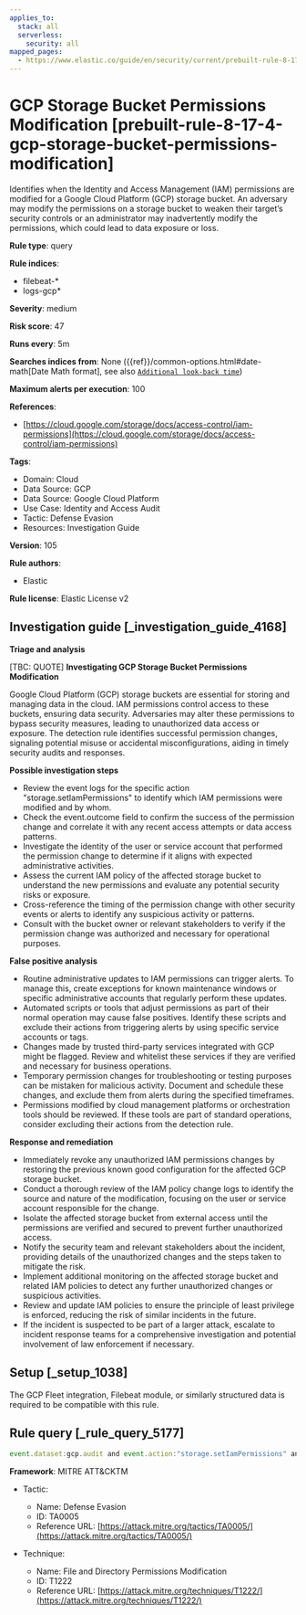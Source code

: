 ```yaml
---
applies_to:
  stack: all
  serverless:
    security: all
mapped_pages:
  - https://www.elastic.co/guide/en/security/current/prebuilt-rule-8-17-4-gcp-storage-bucket-permissions-modification.html
---
```


# GCP Storage Bucket Permissions Modification [prebuilt-rule-8-17-4-gcp-storage-bucket-permissions-modification]

Identifies when the Identity and Access Management (IAM) permissions are modified for a Google Cloud Platform (GCP) storage bucket. An adversary may modify the permissions on a storage bucket to weaken their target’s security controls or an administrator may inadvertently modify the permissions, which could lead to data exposure or loss.

**Rule type**: query

**Rule indices**:

* filebeat-*
* logs-gcp*

**Severity**: medium

**Risk score**: 47

**Runs every**: 5m

**Searches indices from**: None ({{ref}}/common-options.html#date-math[Date Math format], see also [`Additional look-back time`](docs-content://solutions/security/detect-and-alert/create-detection-rule.md#rule-schedule))

**Maximum alerts per execution**: 100

**References**:

* [https://cloud.google.com/storage/docs/access-control/iam-permissions](https://cloud.google.com/storage/docs/access-control/iam-permissions)

**Tags**:

* Domain: Cloud
* Data Source: GCP
* Data Source: Google Cloud Platform
* Use Case: Identity and Access Audit
* Tactic: Defense Evasion
* Resources: Investigation Guide

**Version**: 105

**Rule authors**:

* Elastic

**Rule license**: Elastic License v2

## Investigation guide [_investigation_guide_4168]

**Triage and analysis**

[TBC: QUOTE]
**Investigating GCP Storage Bucket Permissions Modification**

Google Cloud Platform (GCP) storage buckets are essential for storing and managing data in the cloud. IAM permissions control access to these buckets, ensuring data security. Adversaries may alter these permissions to bypass security measures, leading to unauthorized data access or exposure. The detection rule identifies successful permission changes, signaling potential misuse or accidental misconfigurations, aiding in timely security audits and responses.

**Possible investigation steps**

* Review the event logs for the specific action "storage.setIamPermissions" to identify which IAM permissions were modified and by whom.
* Check the event.outcome field to confirm the success of the permission change and correlate it with any recent access attempts or data access patterns.
* Investigate the identity of the user or service account that performed the permission change to determine if it aligns with expected administrative activities.
* Assess the current IAM policy of the affected storage bucket to understand the new permissions and evaluate any potential security risks or exposure.
* Cross-reference the timing of the permission change with other security events or alerts to identify any suspicious activity or patterns.
* Consult with the bucket owner or relevant stakeholders to verify if the permission change was authorized and necessary for operational purposes.

**False positive analysis**

* Routine administrative updates to IAM permissions can trigger alerts. To manage this, create exceptions for known maintenance windows or specific administrative accounts that regularly perform these updates.
* Automated scripts or tools that adjust permissions as part of their normal operation may cause false positives. Identify these scripts and exclude their actions from triggering alerts by using specific service accounts or tags.
* Changes made by trusted third-party services integrated with GCP might be flagged. Review and whitelist these services if they are verified and necessary for business operations.
* Temporary permission changes for troubleshooting or testing purposes can be mistaken for malicious activity. Document and schedule these changes, and exclude them from alerts during the specified timeframes.
* Permissions modified by cloud management platforms or orchestration tools should be reviewed. If these tools are part of standard operations, consider excluding their actions from the detection rule.

**Response and remediation**

* Immediately revoke any unauthorized IAM permissions changes by restoring the previous known good configuration for the affected GCP storage bucket.
* Conduct a thorough review of the IAM policy change logs to identify the source and nature of the modification, focusing on the user or service account responsible for the change.
* Isolate the affected storage bucket from external access until the permissions are verified and secured to prevent further unauthorized access.
* Notify the security team and relevant stakeholders about the incident, providing details of the unauthorized changes and the steps taken to mitigate the risk.
* Implement additional monitoring on the affected storage bucket and related IAM policies to detect any further unauthorized changes or suspicious activities.
* Review and update IAM policies to ensure the principle of least privilege is enforced, reducing the risk of similar incidents in the future.
* If the incident is suspected to be part of a larger attack, escalate to incident response teams for a comprehensive investigation and potential involvement of law enforcement if necessary.


## Setup [_setup_1038]

The GCP Fleet integration, Filebeat module, or similarly structured data is required to be compatible with this rule.


## Rule query [_rule_query_5177]

```js
event.dataset:gcp.audit and event.action:"storage.setIamPermissions" and event.outcome:success
```

**Framework**: MITRE ATT&CKTM

* Tactic:

    * Name: Defense Evasion
    * ID: TA0005
    * Reference URL: [https://attack.mitre.org/tactics/TA0005/](https://attack.mitre.org/tactics/TA0005/)

* Technique:

    * Name: File and Directory Permissions Modification
    * ID: T1222
    * Reference URL: [https://attack.mitre.org/techniques/T1222/](https://attack.mitre.org/techniques/T1222/)




